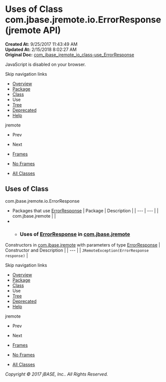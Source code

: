 # Uses of Class com.jbase.jremote.io.ErrorResponse (jremote   API)

**Created At:** 9/25/2017 11:43:49 AM  
**Updated At:** 2/15/2018 8:02:27 AM  
**Original Doc:** [com_jbase_jremote_io_class-use_ErrorResponse](https://docs.jbase.com/39253-class-use/com_jbase_jremote_io_class-use_ErrorResponse)  

<!--<br>    try {<br>        if (location.href.indexOf('is-external=true') == -1) {<br>            parent.document.title="Uses of Class com.jbase.jremote.io.ErrorResponse (jremote   API)";<br>        }<br>    }<br>    catch(err) {<br>    }<br>//-->
JavaScript is disabled on your browser.

Skip navigation links

- [Overview](../../../../../overview-summary.html)
- [Package](./../../com.jbase.jremote.io-%28jremote---api%29)
- [Class](./../../errorresponse-%28jremote-api%29 "class in com.jbase.jremote.io")
- Use
- [Tree](./../../com.jbase.jremote.io-class-hierarchy-%28jremote---api%29)
- [Deprecated](../../../../../deprecated-list.html)
- [Help](../../../../../help-doc.html)


jremote <br>

- Prev
- Next


- [Frames](./.)
- [No Frames](./.)


- [All Classes](../../../../../allclasses-noframe.html)


<!--<br>  allClassesLink = document.getElementById("allclasses\_navbar\_top");<br>  if(window==top) {<br>    allClassesLink.style.display = "block";<br>  }<br>  else {<br>    allClassesLink.style.display = "none";<br>  }<br>  //-->

## Uses of Class
com.jbase.jremote.io.ErrorResponse

- Packages that use [ErrorResponse](./../../errorresponse-%28jremote-api%29 "class in com.jbase.jremote.io") | Package | Description |
| --- | --- |
| com.jbase.jremote |   |
- - ### Uses of [ErrorResponse](./../../errorresponse-%28jremote-api%29 "class in com.jbase.jremote.io") in [com.jbase.jremote](./../../../../../jremote-api)


Constructors in [com.jbase.jremote](./../../../../../jremote-api) with parameters of type [ErrorResponse](./../../errorresponse-%28jremote-api%29 "class in com.jbase.jremote.io") | Constructor and Description |
| --- |
| `JRemoteException(ErrorResponse response)`  |

Skip navigation links

- [Overview](../../../../../overview-summary.html)
- [Package](./../../com.jbase.jremote.io-%28jremote---api%29)
- [Class](./../../errorresponse-%28jremote-api%29 "class in com.jbase.jremote.io")
- Use
- [Tree](./../../com.jbase.jremote.io-class-hierarchy-%28jremote---api%29)
- [Deprecated](../../../../../deprecated-list.html)
- [Help](../../../../../help-doc.html)


jremote <br>

- Prev
- Next


- [Frames](./.)
- [No Frames](./.)


- [All Classes](../../../../../allclasses-noframe.html)


<!--<br>  allClassesLink = document.getElementById("allclasses\_navbar\_bottom");<br>  if(window==top) {<br>    allClassesLink.style.display = "block";<br>  }<br>  else {<br>    allClassesLink.style.display = "none";<br>  }<br>  //-->

*Copyright © 2017 jBASE, Inc.. All Rights Reserved.*
